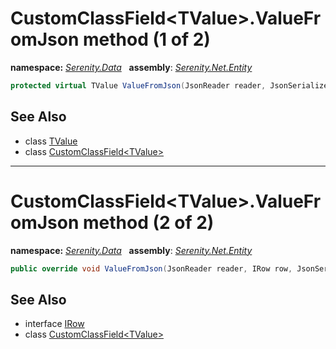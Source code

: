 # CustomClassField&lt;TValue&gt;.ValueFromJson method (1 of 2)
**namespace:** *[Serenity.Data](../../README.md#serenity.data-namespace)*   **assembly**: *[Serenity.Net.Entity](../../README.md)*

```csharp
protected virtual TValue ValueFromJson(JsonReader reader, JsonSerializer serializer)
```

## See Also

* class [TValue](../Serenity.Net.Entity/../CustomClassField-1.TValue.md)
* class [CustomClassField&lt;TValue&gt;](../CustomClassField-1.md)

---

# CustomClassField&lt;TValue&gt;.ValueFromJson method (2 of 2)
**namespace:** *[Serenity.Data](../../README.md#serenity.data-namespace)*   **assembly**: *[Serenity.Net.Entity](../../README.md)*

```csharp
public override void ValueFromJson(JsonReader reader, IRow row, JsonSerializer serializer)
```

## See Also

* interface [IRow](../IRow.md)
* class [CustomClassField&lt;TValue&gt;](../CustomClassField-1.md)